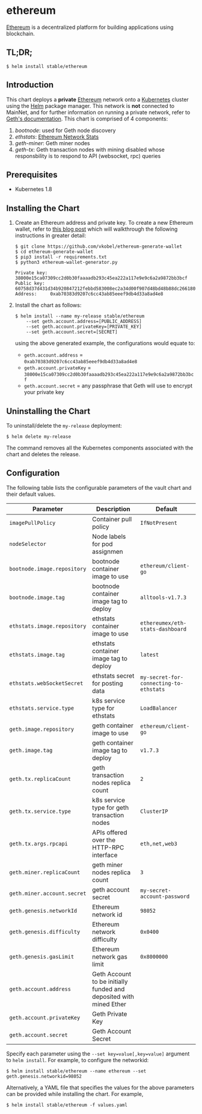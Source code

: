 # ethereum

[Ethereum](https://www.ethereum.org/) is a decentralized platform for building applications using blockchain.

## TL;DR;

```console
$ helm install stable/ethereum
```

## Introduction

This chart deploys a **private** [Ethereum](https://www.ethereum.org/) network onto a [Kubernetes](http://kubernetes.io) cluster using the [Helm](https://helm.sh) package manager. This network is **not** connected to MainNet, and for further information on running a private network, refer to [Geth's documentation](https://github.com/ethereum/go-ethereum/wiki/Private-network). This chart is comprised of 4 components:

1. *bootnode*: used for Geth node discovery
1. *ethstats*: [Ethereum Network Stats](https://github.com/cubedro/eth-netstats)
1. *geth-miner*: Geth miner nodes
1. *geth-tx*: Geth transaction nodes with mining disabled whose responsbility is to respond to API (websocket, rpc) queries

## Prerequisites

* Kubernetes 1.8

## Installing the Chart

1. Create an Ethereum address and private key. To create a new Ethereum wallet, refer to [this blog post](https://kobl.one/blog/create-full-ethereum-keypair-and-address/) which will walkthrough the following instructions in greater detail:

    ```console
    $ git clone https://github.com/vkobel/ethereum-generate-wallet
    $ cd ethereum-generate-wallet
    $ pip3 install -r requirements.txt
    $ python3 ethereum-wallet-generator.py

    Private key: 38000e15ca07309cc2d0b30faaaadb293c45ea222a117e9e9c6a2a9872bb3bcf
    Public key:  60758d37d431d34b920847212febbd583008ec2a34d00f907d48bd48b88dc2661806eb99cb6178312d228b2fd08cdb88bafc352d0395ae09b2fe453f0c4403ad
    Address:     0xab70383d9207c6cc43ab85eeef9db4d33a8ad4e8
    ```

2. Install the chart as follows:

    ```console
    $ helm install --name my-release stable/ethereum
        --set geth.account.address=[PUBLIC_ADDRESS]
        --set geth.account.privateKey=[PRIVATE_KEY]
        --set geth.account.secret=[SECRET]
    ```

    using the above generated example, the configurations would equate to:

    * `geth.account.address` = `0xab70383d9207c6cc43ab85eeef9db4d33a8ad4e8`
    * `geth.account.privateKey` = `38000e15ca07309cc2d0b30faaaadb293c45ea222a117e9e9c6a2a9872bb3bcf`
    * `geth.account.secret` = any passphrase that Geth will use to encrypt your private key


## Uninstalling the Chart

To uninstall/delete the `my-release` deployment:

```console
$ helm delete my-release
```

The command removes all the Kubernetes components associated with the chart and deletes the release.

## Configuration

The following table lists the configurable parameters of the vault chart and their default values.

| Parameter                         | Description                                   | Default                               |
|-----------------------------------|-----------------------------------------------|---------------------------------------|
| `imagePullPolicy`                 | Container pull policy                         | `IfNotPresent`                        |
| `nodeSelector`                    | Node labels for pod assignmen                 |                                       |
| `bootnode.image.repository`       | bootnode container image to use               | `ethereum/client-go`                  |
| `bootnode.image.tag`              | bootnode container image tag to deploy        | `alltools-v1.7.3`                     |
| `ethstats.image.repository`       | ethstats container image to use               | `ethereumex/eth-stats-dashboard`      |
| `ethstats.image.tag`              | ethstats container image tag to deploy        | `latest`                              |
| `ethstats.webSocketSecret`        | ethstats secret for posting data              | `my-secret-for-connecting-to-ethstats`|
| `ethstats.service.type`           | k8s service type for ethstats                 | `LoadBalancer`                        |
| `geth.image.repository`           | geth container image to use                   | `ethereum/client-go`                  |
| `geth.image.tag`                  | geth container image tag to deploy            | `v1.7.3`                              |
| `geth.tx.replicaCount`            | geth transaction nodes replica count          | `2`                                   |
| `geth.tx.service.type`            | k8s service type for geth transaction nodes   | `ClusterIP`                           |
| `geth.tx.args.rpcapi`             | APIs offered over the HTTP-RPC interface      | `eth,net,web3`                        |
| `geth.miner.replicaCount`         | geth miner nodes replica count                | `3`                                   |
| `geth.miner.account.secret`       | geth account secret                           | `my-secret-account-password`          |
| `geth.genesis.networkId`          | Ethereum network id                           | `98052`                               |
| `geth.genesis.difficulty`         | Ethereum network difficulty                   | `0x0400`                              |
| `geth.genesis.gasLimit`           | Ethereum network gas limit                    | `0x8000000`                           |
| `geth.account.address`            | Geth Account to be initially funded and deposited with mined Ether |                  |
| `geth.account.privateKey`         | Geth Private Key                              |                                       |
| `geth.account.secret`             | Geth Account Secret                           |                                       |

Specify each parameter using the `--set key=value[,key=value]` argument to `helm install`. For example, to configure the networkid:

```console
$ helm install stable/ethereum --name ethereum --set geth.genesis.networkid=98052
```

Alternatively, a YAML file that specifies the values for the above parameters can be provided while installing the chart. For example,

```console
$ helm install stable/ethereum -f values.yaml
```
